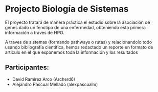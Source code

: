 # Projecto Biología de Sistemas
El proyecto tratará de manera práctica el estudio sobre la asociación de genes dado un fenotipo de una enfermedad, obteniendo esta primera información a traves de HPO.

A traves de sistemas (formando pathways o rutas) y relacionandolo todo usando bibliografía científica, hemos redactado un reporte en formato de articulo en el que exponemos toda la información y los resultados


## Participantes: 
* David Ramírez Arco (Archerd6)
* Alejandro Pascual Mellado (alexpascualm)